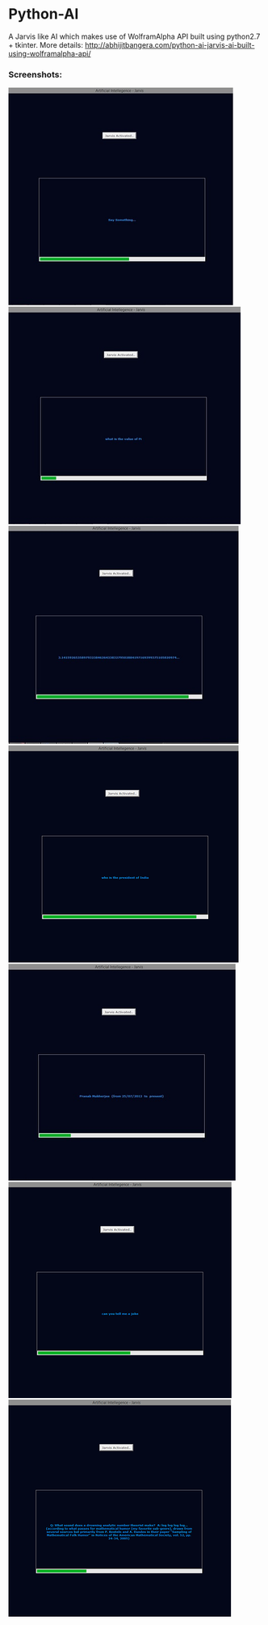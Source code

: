 # Python-AI

A Jarvis like AI which makes use of WolframAlpha API built using python2.7 + tkinter.
More details: http://abhijitbangera.com/python-ai-jarvis-ai-built-using-wolframalpha-api/

### Screenshots:
![alt tag](https://github.com/abhijitbangera/Python-AI/blob/master/ai/screenshots/1.jpg)
![alt tag](https://github.com/abhijitbangera/Python-AI/blob/master/ai/screenshots/2.jpg)
![alt tag](https://github.com/abhijitbangera/Python-AI/blob/master/ai/screenshots/3.jpg)
![alt tag](https://github.com/abhijitbangera/Python-AI/blob/master/ai/screenshots/5.jpg)
![alt tag](https://github.com/abhijitbangera/Python-AI/blob/master/ai/screenshots/6.jpg)
![alt tag](https://github.com/abhijitbangera/Python-AI/blob/master/ai/screenshots/7.jpg)
![alt tag](https://github.com/abhijitbangera/Python-AI/blob/master/ai/screenshots/8.jpg)
